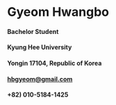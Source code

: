 # Gyeom Hwangbo
#### Bachelor Student
#### Kyung Hee University
#### Yongin 17104, Republic of Korea
#### hbgyeom@gmail.com
#### +82) 010-5184-1425
